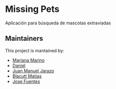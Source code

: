 # Missing Pets

Aplicaci&oacute;n para b&uacute;squeda de mascotas extraviadas

## Maintainers
This project is mantained by:
* [Mariana Marino](http://github.com/marumarino)
* [Daniel](http://github.com/asp2021)
* [Juan Manuel Jarazo](http://github.com/ingscyther)
* [Blacutt Matias](http://github.com/blacuttmatias)
* [Jose Fuentes](http://github.com/josecplusplus)


